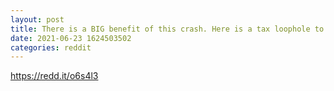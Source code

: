 ```yaml
--- 
layout: post 
title: There is a BIG benefit of this crash. Here is a tax loophole to save you tons of $$$ 
date: 2021-06-23 1624503502 
categories: reddit 
--- 
```

https://redd.it/o6s4l3